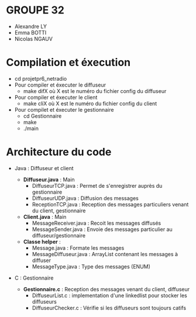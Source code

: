 # GROUPE 32

- Alexandre LY
- Emma BOTTI 
- Nicolas NGAUV

# Compilation et éxecution

- cd projetpr6_netradio
- Pour compiler et éxecuter le diffuseur 
    - make difX où X est le numéro du fichier config du diffuseur
- Pour compiler et éxecuter le client 
    - make cliX où X est le numéro du fichier config du client
- Pour compilet et éxecuter le gestionnaire
    - cd Gestionnaire 
    - make 
    - ./main <!-- A faire, ajouter un fichier de config pour le gestionnaire -->

# Architecture du code 

- Java : Diffuseur et client

    - **Diffuseur.java** : Main
        - DiffuseurTCP.java : Permet de s'enregistrer auprès du gestionnaire
        - DiffuseurUDP.java : Diffusion des messages 
        - ReceptionTCP.java : Reception des messages particuliers venant du client, gestionnaire
    - **Client.java** : Main
        - MessageReceiver.java : Recoit les messages diffusés
        - MessageSender.java : Envoie des messages particulier au diffuseur/gestionnaire
    - **Classe helper** :
        - Message.java : Formate les messages 
        - MessageDiffuseur.java : ArrayList contenant les messages à diffuser
        - MessageType.java : Type des messages (ENUM)

- C : Gestionnaire
    - **Gestionnaire.c** : Reception des messages venant du client, diffuseur
        - DiffuseurList.c : implementation d'une linkedlist pour stocker les diffuseurs
        - DiffuseurChecker.c : Vérifie si les diffuseurs sont toujours catifs 
